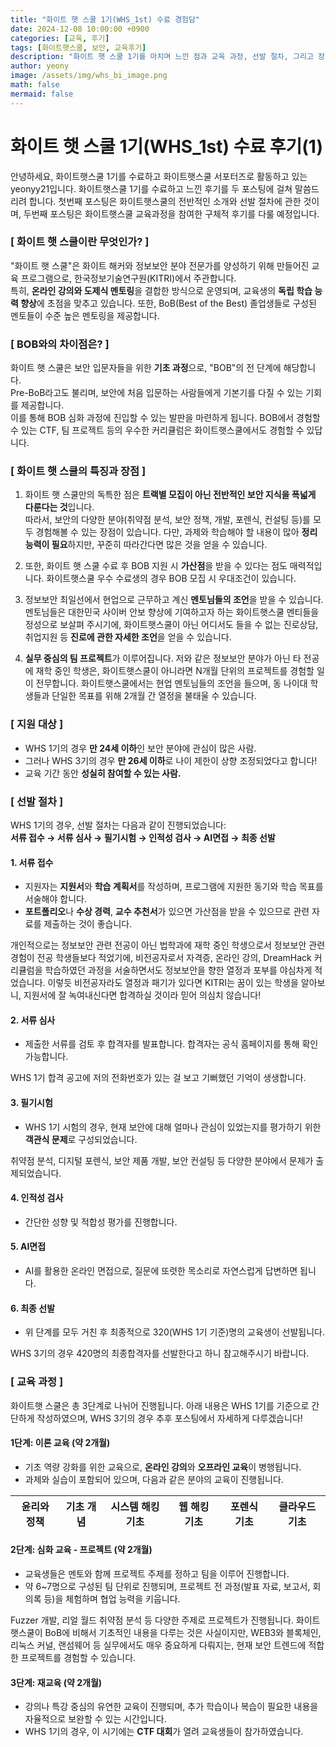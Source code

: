 ```yaml
---
title: "화이트 햇 스쿨 1기(WHS_1st) 수료 경험담"
date: 2024-12-08 10:00:00 +0900
categories: [교육, 후기]
tags: [화이트햇스쿨, 보안, 교육후기]
description: "화이트 햇 스쿨 1기를 마치며 느낀 점과 교육 과정, 선발 절차, 그리고 장점에 대해 소개합니다."
author: yeony
image: /assets/img/whs_bi_image.png
math: false
mermaid: false
---
```


# 화이트 햇 스쿨 1기(WHS_1st) 수료 후기(1)

안녕하세요, 화이트햇스쿨 1기를 수료하고 화이트햇스쿨 서포터즈로 활동하고 있는 yeonyy21입니다.
화이트햇스쿨 1기를 수료하고 느낀 후기를 두 포스팅에 걸쳐 말씀드리려 합니다.
첫번째 포스팅은 화이트햇스쿨의 전반적인 소개와 선발 절차에 관한 것이며,
두번째 포스팅은 화이트햇스쿨 교육과정을 참여한 구체적 후기를 다룰 예정입니다.

### **[ 화이트 햇 스쿨이란 무엇인가? ]**

"화이트 햇 스쿨"은 화이트 해커와 정보보안 분야 전문가를 양성하기 위해 만들어진 교육 프로그램으로, 한국정보기술연구원(KITRI)에서 주관합니다.  
특히, **온라인 강의와 도제식 멘토링**을 결합한 방식으로 운영되며, 교육생의 **독립 학습 능력 향상**에 초점을 맞추고 있습니다. 또한, BoB(Best of the Best) 졸업생들로 구성된 멘토들이 수준 높은 멘토링을 제공합니다.

### **[ BOB와의 차이점은? ]**

화이트 햇 스쿨은 보안 입문자들을 위한 **기초 과정**으로, "BOB"의 전 단계에 해당합니다.  
Pre-BoB라고도 불리며, 보안에 처음 입문하는 사람들에게 기본기를 다질 수 있는 기회를 제공합니다.  
이를 통해 BOB 심화 과정에 진입할 수 있는 발판을 마련하게 됩니다.
BOB에서 경험할 수 있는 CTF, 팀 프로젝트 등의 우수한 커리큘럼은 화이트햇스쿨에서도 경험할 수 있답니다.

### **[ 화이트 햇 스쿨의 특징과 장점 ]**

1. 화이트 햇 스쿨만의 독특한 점은 **트랙별 모집이 아닌 전반적인 보안 지식을 폭넓게 다룬다는 것**입니다.  
따라서, 보안의 다양한 분야(취약점 분석, 보안 정책, 개발, 포렌식, 컨설팅 등)를 모두 경험해볼 수 있는 장점이 있습니다.
다만, 과제와 학습해야 할 내용이 많아 **정리 능력이 필요**하지만, 꾸준히 따라간다면 많은 것을 얻을 수 있습니다.  

2. 또한, 화이트 햇 스쿨 수료 후 BOB 지원 시 **가산점**을 받을 수 있다는 점도 매력적입니다.
화이트햇스쿨 우수 수료생의 경우 BOB 모집 시 우대조건이 있습니다.

3. 정보보안 최일선에서 현업으로 근무하고 계신 **멘토님들의 조언**을 받을 수 있습니다.
멘토님들은 대한민국 사이버 안보 향상에 기여하고자 하는 화이트햇스쿨 멘티들을 정성으로 보살펴 주시기에,
화이트햇스쿨이 아닌 어디서도 들을 수 없는 진로상담, 취업지원 등 **진로에 관한 자세한 조언**을 얻을 수 있습니다. 

4. **실무 중심의 팀 프로젝트**가 이루어집니다.
저와 같은 정보보안 분야가 아닌 타 전공에 재학 중인 학생은, 화이트햇스쿨이 아니라면 N개월 단위의 프로젝트를 경험할 일이 전무합니다.
화이트햇스쿨에서는 현업 멘토님들의 조언을 들으며, 동 나이대 학생들과 단일한 목표를 위해 2개월 간 열정을 불태울 수 있습니다.

### **[ 지원 대상 ]**

- WHS 1기의 경우 **만 24세 이하**인 보안 분야에 관심이 많은 사람.
- 그러나 WHS 3기의 경우 **만 26세 이하**로 나이 제한이 상향 조정되었다고 합니다!
- 교육 기간 동안 **성실히 참여할 수 있는 사람.**

### **[ 선발 절차 ]**

WHS 1기의 경우, 선발 절차는 다음과 같이 진행되었습니다:  
**서류 접수 → 서류 심사 → 필기시험 → 인적성 검사 → AI면접 → 최종 선발**

#### **1. 서류 접수**
- 지원자는 **지원서**와 **학습 계획서**를 작성하며, 프로그램에 지원한 동기와 학습 목표를 서술해야 합니다.
- **포트폴리오**나 **수상 경력**, **교수 추천서**가 있으면 가산점을 받을 수 있으므로 관련 자료를 제출하는 것이 좋습니다.

개인적으로는 정보보안 관련 전공이 아닌 법학과에 재학 중인 학생으로서 정보보안 관련 경험이 전공 학생들보다 적었기에,
비전공자로서 자격증, 온라인 강의, DreamHack 커리큘럼을 학습하였던 과정을 서술하면서도 정보보안을 향한 열정과 포부를 야심차게 적었습니다.
이렇듯 비전공자라도 열정과 패기가 있다면 KITRI는 꿈이 있는 학생을 알아보니, 지원서에 잘 녹여내신다면 합격하실 것이라 믿어 의심치 않습니다!

#### **2. 서류 심사**
- 제출한 서류를 검토 후 합격자를 발표합니다. 합격자는 공식 홈페이지를 통해 확인 가능합니다.

WHS 1기 합격 공고에 저의 전화번호가 있는 걸 보고 기뻐했던 기억이 생생합니다.

#### **3. 필기시험**
- WHS 1기 시험의 경우, 현재 보안에 대해 얼마나 관심이 있었는지를 평가하기 위한 **객관식 문제**로 구성되었습니다.

취약점 분석, 디지털 포렌식, 보안 제품 개발, 보안 컨설팅 등 다양한 분야에서 문제가 출제되었습니다. 

#### **4. 인적성 검사**
- 간단한 성향 및 적합성 평가를 진행합니다.

#### **5. AI면접**
- AI를 활용한 온라인 면접으로, 질문에 또렷한 목소리로 자연스럽게 답변하면 됩니다.

#### **6. 최종 선발**
- 위 단계를 모두 거친 후 최종적으로 320(WHS 1기 기준)명의 교육생이 선발됩니다.

WHS 3기의 경우 420명의 최종합격자를 선발한다고 하니 참고해주시기 바랍니다.

### **[ 교육 과정 ]**

화이트햇 스쿨은 총 3단계로 나뉘어 진행됩니다.
아래 내용은 WHS 1기를 기준으로 간단하게 작성하였으며, WHS 3기의 경우 추후 포스팅에서 자세하게 다루겠습니다!

#### **1단계: 이론 교육 (약 2개월)**
- 기초 역량 강화를 위한 교육으로, **온라인 강의**와 **오프라인 교육**이 병행됩니다.
- 과제와 실습이 포함되어 있으며, 다음과 같은 분야의 교육이 진행됩니다.

| **윤리와 정책** | **기초 개념** | **시스템 해킹 기초** | **웹 해킹 기초** | **포렌식 기초** | **클라우드 기초** |
| --- | --- | --- | --- | --- | --- |

#### **2단계: 심화 교육 - 프로젝트 (약 2개월)**
- 교육생들은 멘토와 함께 프로젝트 주제를 정하고 팀을 이루어 진행합니다.
- 약 6~7명으로 구성된 팀 단위로 진행되며, 프로젝트 전 과정(발표 자료, 보고서, 회의록 등)을 체험하며 협업 능력을 키웁니다.

Fuzzer 개발, 리얼 월드 취약점 분석 등 다양한 주제로 프로젝트가 진행됩니다.
화이트햇스쿨이 BoB에 비해서 기초적인 내용을 다루는 것은 사실이지만, WEB3와 블록체인, 리눅스 커널, 랜섬웨어 등 실무에서도 매우 중요하게 다뤄지는, 현재 보안 트렌드에 적합한 프로젝트를 경험할 수 있습니다.

#### **3단계: 재교육 (약 2개월)**
- 강의나 특강 중심의 유연한 교육이 진행되며, 추가 학습이나 복습이 필요한 내용을 자율적으로 보완할 수 있는 시간입니다.
- WHS 1기의 경우, 이 시기에는 **CTF 대회**가 열려 교육생들이 참가하였습니다.
